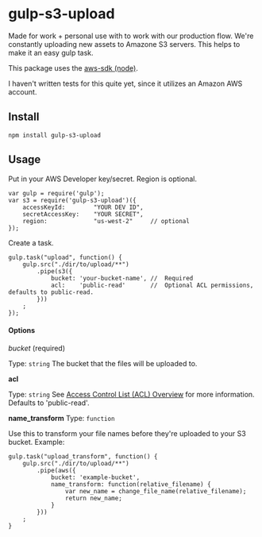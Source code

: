 # gulp-s3-upload

Made for work + personal use with to work with our production flow.
We're constantly uploading new assets to Amazone S3 servers.
This helps to make it an easy gulp task.

This package uses the [aws-sdk (node)](http://aws.amazon.com/sdk-for-node-js/).

I haven't written tests for this quite yet, since it utilizes an Amazon AWS account.

## Install
    npm install gulp-s3-upload

## Usage
    
Put in your AWS Developer key/secret. Region is optional.

    var gulp = require('gulp');
    var s3 = require('gulp-s3-upload')({
        accessKeyId:        "YOUR DEV ID",
        secretAccessKey:    "YOUR SECRET",
        region:             "us-west-2"     // optional
    });

Create a task.

    gulp.task("upload", function() {
        gulp.src("./dir/to/upload/**")
            .pipe(s3({
                bucket: 'your-bucket-name', //  Required
                acl:    'public-read'       //  Optional ACL permissions, defaults to public-read.
            }))
        ;
    });


#### Options

*bucket* (required)

Type: `string`
The bucket that the files will be uploaded to.

**acl**

Type: `string`
See [Access Control List (ACL) Overview](http://docs.aws.amazon.com/AmazonS3/latest/dev/acl-overview.html) for more information.  Defaults to 'public-read'.

**name_transform**
Type: `function`

Use this to transform your file names before they're uploaded to your S3 bucket.
Example:

    gulp.task("upload_transform", function() {
        gulp.src("./dir/to/upload/**")
            .pipe(aws({
                bucket: 'example-bucket',
                name_transform: function(relative_filename) {
                    var new_name = change_file_name(relative_filename);
                    return new_name;
                }
            }))
        ;
    }